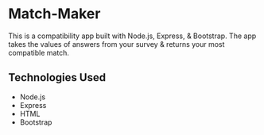 # Match-Maker

This is a compatibility app built with Node.js, Express, & Bootstrap. The app takes the values of answers from your survey & returns your most compatible match.

## Technologies Used
* Node.js
* Express
* HTML
* Bootstrap
